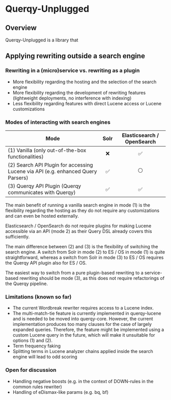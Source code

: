 # Querqy-Unplugged

## Overview

Querqy-Unplugged is a library that 

## Applying rewriting outside a search engine

### Rewriting in a (micro)service vs. rewriting as a plugin
* More flexibility regarding the hosting and the selection of the search engine
* More flexibility regarding the development of rewriting features (lightweight deployments, no interference with indexing)
* Less flexibility regarding features with direct Lucene access or Lucene customizations 

### Modes of interacting with search engines
| Mode                                                                                  | Solr                  | Elasticsearch / OpenSearch    
| ------------                                                                          | :-----------:         | :-----------:                   
| (1) Vanilla (only out-of-the-box functionalities)                                     | :x:                   | :white_check_mark:                      
| (2) Search API Plugin for accessing Lucene via API (e.g. enhanced Query Parsers)      | :white_check_mark:    | :white_circle:                      
| (3) Querqy API Plugin (Querqy communicates with Querqy)                               | :white_check_mark:    | :white_check_mark:                      

The main benefit of running a vanilla search engine in mode (1) is the flexibility regarding the hosting as they do not 
require any customizations and can even be hosted externally. 

Elasticsearch / OpenSearch do not require plugins for making Lucene accessible via an API (mode 2) as their Query DSL already
covers this sufficiently. 

The main difference between (2) and (3) is the flexibility of switching the search engine. A switch from Solr in mode (2)
to ES / OS in mode (1) is quite straightforward, whereas a switch from Solr in mode (3) to ES / OS requires the Querqy 
API plugin also for ES / OS. 

The easiest way to switch from a pure plugin-based rewriting to a service-based rewriting should be mode (3), as this does
not require refactorings of the Querqy pipeline.
 

### Limitations (known so far)
* The current Wordbreak rewriter requires access to a Lucene index.
* The multi-match-tie feature is currently implemented in querqy-lucene and is needed to be moved into querqy-core.
However, the current implementation produces too many clauses for the case of largely expanded queries. Therefore,
the feature might be implemented using a custom Lucene query in the future, which will make it unsuitable for options
(1) and (2). 
* Term frequency faking
* Splitting terms in Lucene analyzer chains applied inside the search engine will lead to odd scoring


### Open for discussion
* Handling negative boosts (e.g. in the context of DOWN-rules in the common rules rewriter)
* Handling of eDismax-like params (e.g. bq, bf)